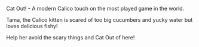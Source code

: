 Cat Out! - A modern Calico touch on the most played game in the world.

Tama, the Calico kitten is scared of too big cucumbers and yucky water but loves delicious fishy!

Help her avoid the scary things and Cat Out of here!